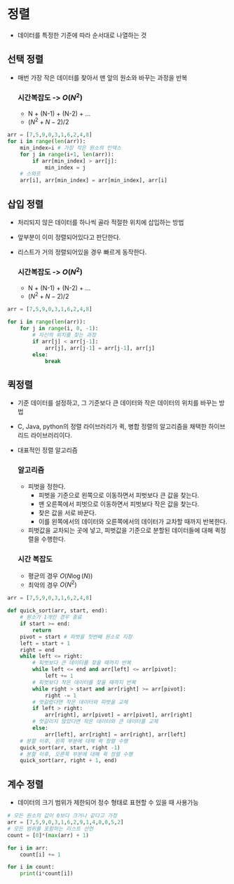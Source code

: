 # 정렬
- 데이터를 특정한 기준에 따라 순서대로 나열하는 것
## 선택 정렬
- 매번 가장 작은 데이터를 찾아서 맨 앞의 원소와 바꾸는 과정을 반복
   
    ### 시간복잡도 -> $O(N^2)$
    - N + (N-1) + (N-2) + ...
    - $(N^2+N-2)/2$ 
``` python
arr = [7,5,9,0,3,1,6,2,4,8]
for i in range(len(arr)):
    min_index=i # 가장 작은 원소의 인덱스
    for j in range(i+1, len(arr)):
        if arr[min_index] > arr[j]:
            min_index = j
    # 스와프
    arr[i], arr[min_index] = arr[min_index], arr[i]
```

## 삽입 정렬
- 처리되지 않은 데이터를 하나씩 골라 적절한 위치에 삽입하는 방법
- 앞부분이 이미 정렬되어있다고 판단한다.
- 리스트가 거의 정렬되어있을 경우 빠르게 동작한다.
    
    ### 시간복잡도 -> $O(N^2)$
    - N + (N-1) + (N-2) + ...
    - $(N^2+N-2)/2$ 
``` python
arr = [7,5,9,0,3,1,6,2,4,8]

for i in range(len(arr)):
    for j in range(i, 0, -1):
        # 자신의 위치를 찾는 과정
        if arr[j] < arr[j-1]:
            arr[j], arr[j-1] = arr[j-1], arr[j]
        else:
            break
```
## 퀵정렬
- 기준 데이터를 설정하고, 그 기준보다 큰 데이터와 작은 데이터의 위치를 바꾸는 방법
- C, Java, python의 정렬 라이브러리가 퀵, 병합 정렬의 알고리즘을 채택한 하이브리드 라이브러리이다.
- 대표적인 정렬 알고리즘
    
    ### 알고리즘
    - 피벗을 정한다.
        - 피벗을 기준으로 왼쪽으로 이동하면서 피벗보다 큰 값을 찾는다.
        - 맨 오른쪽에서 피벗으로 이동하면서 피벗보다 작은 값을 찾는다. 
        - 찾은 값을 서로 바꾼다.
        - 이를 왼쪽에서의 데이터와 오른쪽에서의 데이터가 교차할 때까지 반복한다.
    - 피벗값을 교차되는 곳에 넣고, 피벗값을 기준으로 분할된 데이터들에 대해 퀵정렬을 수행한다.
    
    ### 시간 복잡도
    - 평균의 경우 $O(N\log(N))$
    - 최악의 경우 $O(N^2)$

``` python
arr = [7,5,9,0,3,1,6,2,4,8]

def quick_sort(arr, start, end):
    # 원소가 1개인 경우 종료
    if start >= end:
        return
    pivot = start # 피벗을 첫번째 원소로 지정
    left = start + 1
    right = end
    while left <= right:
        # 피벗보다 큰 데이터를 찾을 때까지 반복
        while left <= end and arr[left] <= arr[pivot]:
            left += 1
        # 피벗보다 작은 데이터를 찾을 때까지 반복
        while right > start and arr[right] >= arr[pivot]:
            right -= 1
        # 엇갈렸다면 작은 데이터와 피벗을 교체
        if left > right:
            arr[right], arr[pivot] = arr[pivot], arr[right]
        # 엇갈리지 않았다면 작은 데이터와 큰 데이터를 교체
        else:
            arr[left], arr[right] = arr[right], arr[left]
    # 분할 이후, 왼쪽 부분에 대해 퀵 정렬 수행
    quick_sort(arr, start, right -1)
    # 분할 이후, 오른쪽 부분에 대해 퀵 정렬 수행
    quick_sort(arr, right + 1, end)
```
## 계수 정렬
- 데이터의 크기 범위가 제한되어 정수 형태로 표현할 수 있을 때 사용가능
``` python
# 모든 원소의 값이 0보다 크거나 같다고 가정
arr = [7,5,9,0,3,1,6,2,9,1,4,8,0,5,2]
# 모든 범위를 포함하는 리스트 선언
count = [0]*(max(arr) + 1)

for i in arr:
    count[i] += 1

for i in count:
    print(i*count[i])

```
